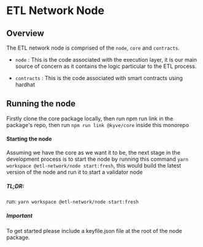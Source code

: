 # ETL Network Node

## Overview

The ETL network node is comprised of the `node`, `core` and `contracts`.

- `node` : This is the code associated with the execution layer, it is our main source of concern as it contains the logic particular to the ETL process.

- `contracts` : This is the code associated with smart contracts using hardhat

## Running the node
 Firstly clone the core package locally, then run npm run link in the package's repo, then run `npm run link @kyve/core` inside this monorepo
#### Starting the node

Assuming we have the core as we want it to be, the next stage in the development process is to start the node by running this command `yarn workspace @etl-network/node start:fresh`, this would build the latest version of the node and run it to start a validator node

##### TL;DR:

run:
`yarn workspace @etl-network/node start:fresh`

##### Important

To get started please include a keyfile.json file at the root of the node package.
